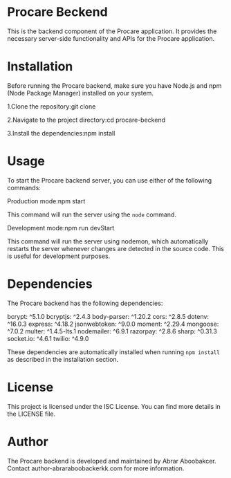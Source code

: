 # Procare Beckend

This is the backend component of the Procare application. It provides the necessary server-side functionality and APIs for the Procare application.

# Installation

Before running the Procare backend, make sure you have Node.js and npm (Node Package Manager) installed on your system.

1.Clone the repository:git clone <repository-url>

2.Navigate to the project directory:cd procare-beckend

3.Install the dependencies:npm install

# Usage

To start the Procare backend server, you can use either of the following commands:

Production mode:npm start

This command will run the server using the `node` command.

Development mode:npm run devStart

This command will run the server using nodemon, which automatically restarts the server whenever changes are detected in the source code. This is useful for development purposes.

 # Dependencies

The Procare backend has the following dependencies:

bcrypt: ^5.1.0
bcryptjs: ^2.4.3
body-parser: ^1.20.2
cors: ^2.8.5
dotenv: ^16.0.3
express: ^4.18.2
jsonwebtoken: ^9.0.0
moment: ^2.29.4
mongoose: ^7.0.2
multer: ^1.4.5-lts.1
nodemailer: ^6.9.1
razorpay: ^2.8.6
sharp: ^0.31.3
socket.io: ^4.6.1
twilio: ^4.9.0

These dependencies are automatically installed when running `npm install` as described in the installation section.

# License

This project is licensed under the ISC License. You can find more details in the LICENSE file.

# Author

The Procare backend is developed and maintained by Abrar Aboobakcer. Contact author-abraraboobackerkk.com for more information.